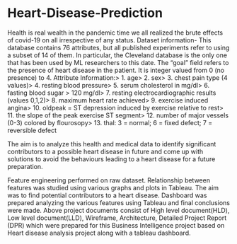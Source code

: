 # Heart-Disease-Prediction

Health is real wealth in the pandemic time we all realized the brute effects of covid-19 on
all irrespective of any status. 
Dataset information-
This database contains 76 attributes, but all published experiments refer to using a
subset of 14 of them. In particular, the Cleveland database is the only one that has been
used by ML researchers to this date. The “goal” field refers to the presence of heart
disease in the patient. It is integer valued from 0 (no presence) to 4. Attribute
Information:> 1. age> 2. sex> 3. chest pain type (4 values)> 4. resting blood pressure>
5. serum cholesterol in mg/dl> 6. fasting blood sugar > 120 mg/dl> 7. resting
electrocardiographic results (values 0,1,2)> 8. maximum heart rate achieved> 9.
exercise induced angina> 10. oldpeak = ST depression induced by exercise relative to
rest> 11. the slope of the peak exercise ST segment> 12. number of major vessels (0-3)
colored by flourosopy> 13. thal: 3 = normal; 6 = fixed defect; 7 = reversible defect

The aim is to analyze this health and medical data to identify significant contributors to a possible heart disease in future and come up with solutions to avoid the behaviours  leading to a heart disease for  a future preparation.


Feature engineering performed on raw dataset. Relationship between features was studied using various graphs and plots in Tableau. The aim was to find potential contributors to a heart disease. Dashboard was prepared analyzing the various features using Tableau and final conclusions were made. Above project documents consist of High level document(HLD), Low level document(LLD), Wireframe, Architecture, Detailed Project Report (DPR) which were prepared for this Business Intelligence project based on Heart disease analysis project
along with a tableau dashboard.
